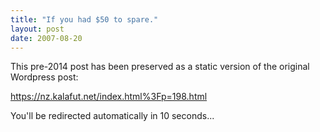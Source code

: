 ```yaml
---
title: "If you had $50 to spare."
layout: post
date: 2007-08-20
---
```


This pre-2014 post has been preserved as a static version of the original Wordpress post:

https://nz.kalafut.net/index.html%3Fp=198.html

You'll be redirected automatically in 10 seconds...

<head>
  <meta http-equiv="refresh" content="10;url=https://nz.kalafut.net/index.html%3Fp=198.html">
</head>

